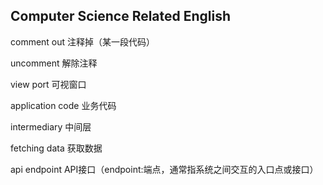 ## Computer Science Related English

comment out	注释掉（某一段代码）

uncomment	解除注释



view port	可视窗口

application code	业务代码

intermediary	中间层

fetching data	获取数据

api endpoint	API接口（endpoint:端点，通常指系统之间交互的入口点或接口）

